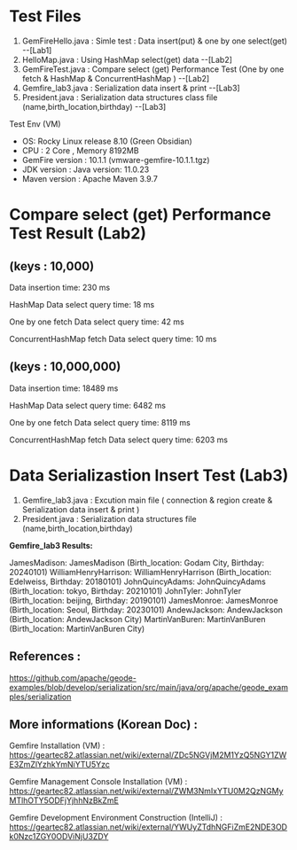 # Test Files
1. GemFireHello.java     : Simle test : Data insert(put) & one by one select(get)    --[Lab1]
2. HelloMap.java         : Using HashMap select(get) data   --[Lab2]
3. GemFireTest.java     : Compare select (get) Performance Test (One by one fetch & HashMap & ConcurrentHashMap ) --[Lab2]
4. Gemfire_lab3.java  :  Serialization data insert & print --[Lab3]
5. President.java     :  Serialization data structures class file (name,birth_location,birthday) --[Lab3]
    
Test Env (VM)

* OS: Rocky Linux release 8.10 (Green Obsidian)
* CPU : 2 Core , Memory 8192MB
* GemFire version : 10.1.1 (vmware-gemfire-10.1.1.tgz)
* JDK version : Java version: 11.0.23
* Maven version : Apache Maven 3.9.7 

# Compare select (get) Performance Test Result (Lab2)

## (keys : 10,000)

Data insertion time: 230 ms

HashMap Data select query time: 18 ms

One by one fetch Data select query time: 42 ms

ConcurrentHashMap fetch Data select query time: 10 ms

## (keys : 10,000,000)

Data insertion time: 18489 ms

HashMap Data select query time: 6482 ms

One by one fetch Data select query time: 8119 ms

ConcurrentHashMap fetch Data select query time: 6203 ms

# Data Serializastion Insert Test (Lab3)
1. Gemfire_lab3.java  :  Excution main file ( connection & region create & Serialization data insert & print )
2. President.java     :  Serialization data structures file (name,birth_location,birthday)

**Gemfire_lab3 Results:**

JamesMadison: JamesMadison (Birth_location: Godam City, Birthday: 20240101)
WilliamHenryHarrison: WilliamHenryHarrison (Birth_location: Edelweiss, Birthday: 20180101)
JohnQuincyAdams: JohnQuincyAdams (Birth_location: tokyo, Birthday: 20210101)
JohnTyler: JohnTyler (Birth_location: beijing, Birthday: 20190101)
JamesMonroe: JamesMonroe (Birth_location: Seoul, Birthday: 20230101)
AndewJackson: AndewJackson (Birth_location: AndewJackson City)
MartinVanBuren: MartinVanBuren (Birth_location: MartinVanBuren City)

## References : 
https://github.com/apache/geode-examples/blob/develop/serialization/src/main/java/org/apache/geode_examples/serialization

## More informations (Korean Doc) : 

Gemfire Installation (VM) : https://geartec82.atlassian.net/wiki/external/ZDc5NGVjM2M1YzQ5NGY1ZWE3ZmZlYzhkYmNiYTU5Yzc

Gemfire Management Console Installation (VM) : https://geartec82.atlassian.net/wiki/external/ZWM3NmIxYTU0M2QzNGMyMTlhOTY5ODFjYjhhNzBkZmE

Gemfire Development Environment Construction (IntelliJ) : https://geartec82.atlassian.net/wiki/external/YWUyZTdhNGFiZmE2NDE3ODk0Nzc1ZGY0ODViNjU3ZDY



